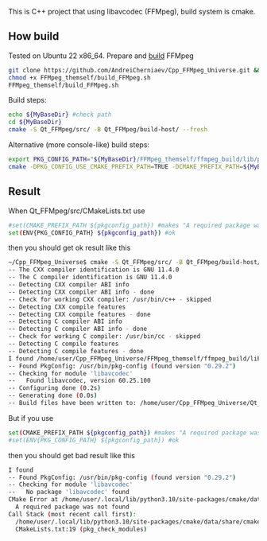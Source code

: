 This is C++ project that using libavcodec (FFMpeg), build system is cmake. 
## How build
Tested on Ubuntu 22 x86_64.
Prepare and [build](https://trac.ffmpeg.org/wiki/CompilationGuide/Ubuntu#FFmpeg) FFMpeg
```bash
git clone https://github.com/AndreiCherniaev/Cpp_FFMpeg_Universe.git && MyBaseDir=${PWD}/Cpp_FFMpeg_Universe cd Cpp_FFMpeg_Universe
chmod +x FFMpeg_themself/build_FFMpeg.sh
FFMpeg_themself/build_FFMpeg.sh
```
Build steps:
```bash
echo ${MyBaseDir} #check path
cd ${MyBaseDir}
cmake -S Qt_FFMpeg/src/ -B Qt_FFMpeg/build-host/ --fresh
```
Alternative (more console-like) build steps:
```bash
export PKG_CONFIG_PATH="${MyBaseDir}/FFMpeg_themself/ffmpeg_build/lib/pkgconfig/"
cmake -DPKG_CONFIG_USE_CMAKE_PREFIX_PATH=TRUE -DCMAKE_PREFIX_PATH=${MyBaseDir}/FFMpeg_themself/ffmpeg_build/lib/pkgconfig/ -S Qt_FFMpeg/src/ -B Qt_FFMpeg/build-host/
```

## Result
When Qt_FFMpeg/src/CMakeLists.txt use
```bash
#set(CMAKE_PREFIX_PATH ${pkgconfig_path}) #makes "A required package was not found"
set(ENV{PKG_CONFIG_PATH} ${pkgconfig_path}) #ok
```
then you should get ok result like this
```bash
~/Cpp_FFMpeg_Universe$ cmake -S Qt_FFMpeg/src/ -B Qt_FFMpeg/build-host/ --fresh
-- The CXX compiler identification is GNU 11.4.0
-- The C compiler identification is GNU 11.4.0
-- Detecting CXX compiler ABI info
-- Detecting CXX compiler ABI info - done
-- Check for working CXX compiler: /usr/bin/c++ - skipped
-- Detecting CXX compile features
-- Detecting CXX compile features - done
-- Detecting C compiler ABI info
-- Detecting C compiler ABI info - done
-- Check for working C compiler: /usr/bin/cc - skipped
-- Detecting C compile features
-- Detecting C compile features - done
I found /home/user/Cpp_FFMpeg_Universe/FFMpeg_themself/ffmpeg_build/lib/pkgconfig/
-- Found PkgConfig: /usr/bin/pkg-config (found version "0.29.2") 
-- Checking for module 'libavcodec'
--   Found libavcodec, version 60.25.100
-- Configuring done (0.2s)
-- Generating done (0.0s)
-- Build files have been written to: /home/user/Cpp_FFMpeg_Universe/Qt_FFMpeg/build-host
```
But if you use
```bash
set(CMAKE_PREFIX_PATH ${pkgconfig_path}) #makes "A required package was not found"
#set(ENV{PKG_CONFIG_PATH} ${pkgconfig_path}) #ok
```
then you should get bad result like this
```bash
I found 
-- Found PkgConfig: /usr/bin/pkg-config (found version "0.29.2") 
-- Checking for module 'libavcodec'
--   No package 'libavcodec' found
CMake Error at /home/user/.local/lib/python3.10/site-packages/cmake/data/share/cmake-3.26/Modules/FindPkgConfig.cmake:607 (message):
  A required package was not found
Call Stack (most recent call first):
  /home/user/.local/lib/python3.10/site-packages/cmake/data/share/cmake-3.26/Modules/FindPkgConfig.cmake:829 (_pkg_check_modules_internal)
  CMakeLists.txt:19 (pkg_check_modules)
```
